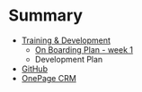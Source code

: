 # Summary

* [Training & Development](training_&_development.md)
   * [On Boarding Plan - week 1](on_boarding_-_week_1.md)
   * Development Plan
* [GitHub](issue-queue.md)
* [OnePage CRM](README.md)

